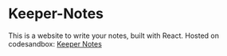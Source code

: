 # Keeper-Notes

This is a website to write your notes, built with React. Hosted on codesandbox: <a href="https://1oyl7.csb.app/">Keeper Notes</a>
